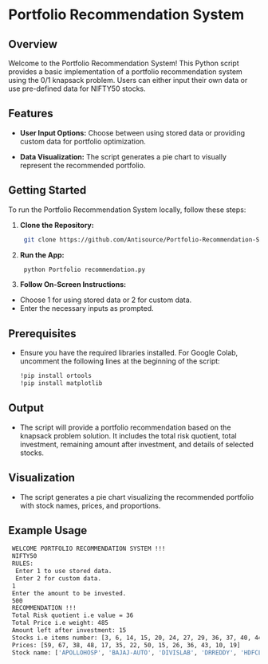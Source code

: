 # Portfolio Recommendation System

## Overview

Welcome to the Portfolio Recommendation System! This Python script provides a basic implementation of a portfolio recommendation system using the 0/1 knapsack problem. Users can either input their own data or use pre-defined data for NIFTY50 stocks.

## Features

- **User Input Options:** Choose between using stored data or providing custom data for portfolio optimization.

- **Data Visualization:** The script generates a pie chart to visually represent the recommended portfolio.
  
## Getting Started
To run the Portfolio Recommendation System locally, follow these steps:

1. **Clone the Repository:**
   ```bash
    git clone https://github.com/Antisource/Portfolio-Recommendation-System.git
   ```

2. **Run the App:**
   ```bash
    python Portfolio recommendation.py
   ```

3. **Follow On-Screen Instructions:**
- Choose 1 for using stored data or 2 for custom data.
- Enter the necessary inputs as prompted.

## Prerequisites
- Ensure you have the required libraries installed. For Google Colab, uncomment the following lines at the beginning of the script:

  ```bash
  !pip install ortools
  !pip install matplotlib
  ```

## Output
- The script will provide a portfolio recommendation based on the knapsack problem solution. It includes the total risk quotient, total investment, remaining amount after investment, and details of selected stocks.

## Visualization
- The script generates a pie chart visualizing the recommended portfolio with stock names, prices, and proportions.

## Example Usage

```bash
 WELCOME PORTFOLIO RECOMMENDATION SYSTEM !!!
 NIFTY50 
 RULES: 
  Enter 1 to use stored data. 
  Enter 2 for custom data. 
 1
 Enter the amount to be invested. 
 500
 RECOMMENDATION !!!
 Total Risk quotient i.e value = 36
 Total Price i.e weight: 485
 Amount left after investment: 15
 Stocks i.e items number: [3, 6, 14, 15, 20, 24, 27, 29, 36, 37, 40, 44, 46, 47]
 Prices: [59, 67, 38, 48, 17, 35, 22, 50, 15, 26, 36, 43, 10, 19]
 Stock name: ['APOLLOHOSP', 'BAJAJ-AUTO', 'DIVISLAB', 'DRREDDY', 'HDFCLIFE', 'HDFC', 'INDUSINDBK', 'JSWSTEEL', 'ONGC', 'POWERGRID', 'SBIN', 'TATAMOTORS', 'TECHM', 'TITAN']
```
